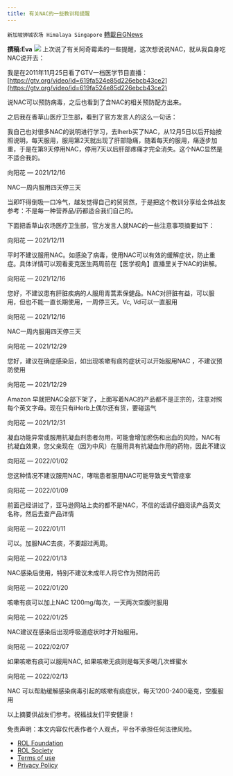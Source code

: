 ```yaml
---
title: 有关NAC的一些教训和提醒
---
```

`新加坡狮城农场 Himalaya Singapore` [轉載自GNews](https://gnews.org/zh-hans/2048428/)

**撰稿:Eva**
![](https://assets.gnews.org/wp-content/uploads/2022/02/Screenshot-2022-02-22-222254.jpg)
上次说了有关阿奇霉素的一些提醒，这次想说说NAC，就从我自身吃NAC说开去：

我是在2011年11月25日看了GTV一档医学节目直播：[https://gtv.org/video/id=619fa524e85d226ebcb43ce2](https://gtv.org/video/id=619fa524e85d226ebcb43ce2)

说NAC可以预防病毒，之后也看到了含NAC的相关预防配方出来。

之后我在香草山医疗卫生部，看到了官方发言人的这么一句话：

我自己也对很多NAC的说明进行学习，去Iherb买了NAC，从12月5日以后开始按照说明，每天服用，服用第2天就出现了肝部隐痛，随着每天的服用，痛逐步加重，于是在第9天停用NAC，停用7天以后肝部疼痛才完全消失。这个NAC显然是不适合我的。

向阳花 — 2021/12/16

NAC一周内服用四天停三天

当即吓得倒吸一口冷气，越发觉得自己的贸贸然，于是把这个教训分享给全体战友参考：不是每一种营养品/药都适合我们自己的。

下面把香草山农场医疗卫生部，官方发言人就NAC的一些注意事项摘要如下：

向阳花 — 2021/12/11

平时不建议服用NAC。如感染了病毒，使用NAC可以有效的缓解症状，防止重症。具体详情可以观看麦克医生两周前在【医学视角】直播里关于NAC的讲解。

向阳花 — 2021/12/16

您好，不建议患有肝脏疾病的人服用青蒿素保健品。NAC对肝脏有益，可以服用，但也不能一直长期使用，一周停三天。Vc, Vd可以一直服用

向阳花 — 2021/12/16

NAC一周内服用四天停三天

向阳花 — 2021/12/29

您好，建议在确症感染后，如出现咳嗽有痰的症状可以开始服用NAC ，不建议预防使用

向阳花 — 2021/12/29

Amazon 早就把NAC全部下架了，上面写着NAC的产品都不是正宗的，注意对照每个英文字母。现在只有iHerb上偶尔还有货，要碰运气

向阳花 — 2021/12/31

凝血功能异常或服用抗凝血剂患者勿用，可能會增加瘀伤和出血的风险，NAC有抗凝血效果，您父亲现在（因为中风）在服用具有抗凝血作用的药物，因此不建议

向阳花 — 2022/01/02

您这种情况不建议服用NAC，哮喘患者服用NAC可能导致支气管痉挛

向阳花 — 2022/01/09

前面己经讲过了，亚马逊网站上卖的都不是NAC，不信的话请仔细阅读产品英文名称，然后去查产品详情

向阳花 — 2022/01/11

可以。加服NAC去痰，不要超过两周。

向阳花 — 2022/01/13

NAC感染后使用，特别不建议未成年人将它作为预防用药

向阳花 — 2022/01/20

咳嗽有痰可以加上NAC 1200mg/每次，一天两次空腹时服用

向阳花 — 2022/01/25

NAC建议在感染后出现呼吸道症状时才开始服用。

向阳花 — 2022/02/07

如果咳嗽有痰可以服用NAC, 如果咳嗽无痰则是每天多喝几次蜂蜜水

向阳花 — 2022/02/13

NAC 可以帮助缓解感染病毒引起的咳嗽有痰症状，每天1200-2400毫克，空腹服用

以上摘要供战友们参考。祝福战友们平安健康！

 

免责声明：本文内容仅代表作者个人观点，平台不承担任何法律风险。

- [ROL Foundation](https://rolfoundation.org/)
- [ROL Society](https://rolsociety.org/)
- [Terms of use](https://gnews.org/terms-of-use-3/)
- [Privacy Policy](https://gnews.org/privacy-policy/)
